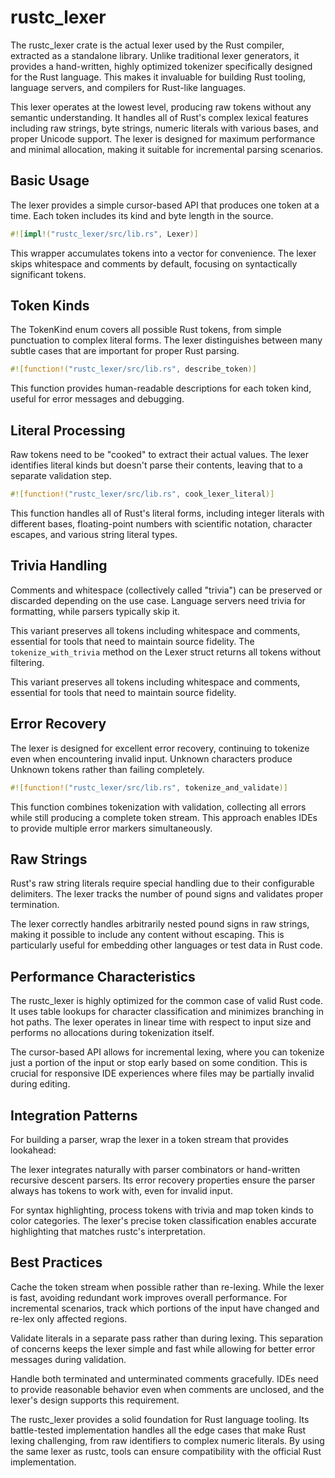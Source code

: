 # rustc_lexer

The rustc_lexer crate is the actual lexer used by the Rust compiler, extracted as a standalone library. Unlike traditional lexer generators, it provides a hand-written, highly optimized tokenizer specifically designed for the Rust language. This makes it invaluable for building Rust tooling, language servers, and compilers for Rust-like languages.

This lexer operates at the lowest level, producing raw tokens without any semantic understanding. It handles all of Rust's complex lexical features including raw strings, byte strings, numeric literals with various bases, and proper Unicode support. The lexer is designed for maximum performance and minimal allocation, making it suitable for incremental parsing scenarios.

## Basic Usage

The lexer provides a simple cursor-based API that produces one token at a time. Each token includes its kind and byte length in the source.

```rust
#![impl!("rustc_lexer/src/lib.rs", Lexer)]
```

This wrapper accumulates tokens into a vector for convenience. The lexer skips whitespace and comments by default, focusing on syntactically significant tokens.

## Token Kinds

The TokenKind enum covers all possible Rust tokens, from simple punctuation to complex literal forms. The lexer distinguishes between many subtle cases that are important for proper Rust parsing.

```rust
#![function!("rustc_lexer/src/lib.rs", describe_token)]
```

This function provides human-readable descriptions for each token kind, useful for error messages and debugging.

## Literal Processing  

Raw tokens need to be "cooked" to extract their actual values. The lexer identifies literal kinds but doesn't parse their contents, leaving that to a separate validation step.

```rust
#![function!("rustc_lexer/src/lib.rs", cook_lexer_literal)]
```

This function handles all of Rust's literal forms, including integer literals with different bases, floating-point numbers with scientific notation, character escapes, and various string literal types.

## Trivia Handling

Comments and whitespace (collectively called "trivia") can be preserved or discarded depending on the use case. Language servers need trivia for formatting, while parsers typically skip it.

This variant preserves all tokens including whitespace and comments, essential for tools that need to maintain source fidelity. The `tokenize_with_trivia` method on the Lexer struct returns all tokens without filtering.

This variant preserves all tokens including whitespace and comments, essential for tools that need to maintain source fidelity.

## Error Recovery

The lexer is designed for excellent error recovery, continuing to tokenize even when encountering invalid input. Unknown characters produce Unknown tokens rather than failing completely.

```rust
#![function!("rustc_lexer/src/lib.rs", tokenize_and_validate)]
```

This function combines tokenization with validation, collecting all errors while still producing a complete token stream. This approach enables IDEs to provide multiple error markers simultaneously.

## Raw Strings

Rust's raw string literals require special handling due to their configurable delimiters. The lexer tracks the number of pound signs and validates proper termination.

The lexer correctly handles arbitrarily nested pound signs in raw strings, making it possible to include any content without escaping. This is particularly useful for embedding other languages or test data in Rust code.

## Performance Characteristics

The rustc_lexer is highly optimized for the common case of valid Rust code. It uses table lookups for character classification and minimizes branching in hot paths. The lexer operates in linear time with respect to input size and performs no allocations during tokenization itself.

The cursor-based API allows for incremental lexing, where you can tokenize just a portion of the input or stop early based on some condition. This is crucial for responsive IDE experiences where files may be partially invalid during editing.

## Integration Patterns

For building a parser, wrap the lexer in a token stream that provides lookahead:

The lexer integrates naturally with parser combinators or hand-written recursive descent parsers. Its error recovery properties ensure the parser always has tokens to work with, even for invalid input.

For syntax highlighting, process tokens with trivia and map token kinds to color categories. The lexer's precise token classification enables accurate highlighting that matches rustc's interpretation.

## Best Practices

Cache the token stream when possible rather than re-lexing. While the lexer is fast, avoiding redundant work improves overall performance. For incremental scenarios, track which portions of the input have changed and re-lex only affected regions.

Validate literals in a separate pass rather than during lexing. This separation of concerns keeps the lexer simple and fast while allowing for better error messages during validation.

Handle both terminated and unterminated comments gracefully. IDEs need to provide reasonable behavior even when comments are unclosed, and the lexer's design supports this requirement.

The rustc_lexer provides a solid foundation for Rust language tooling. Its battle-tested implementation handles all the edge cases that make Rust lexing challenging, from raw identifiers to complex numeric literals. By using the same lexer as rustc, tools can ensure compatibility with the official Rust implementation.